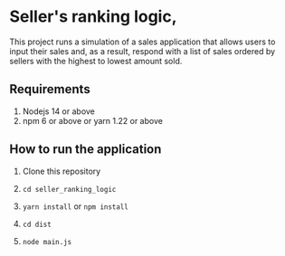 # Seller's ranking logic,

This project runs a simulation of a sales application that allows users to input their sales and, as a result, respond with a list of sales ordered by sellers with the highest to lowest amount sold.

## Requirements

1. Nodejs 14 or above
2. npm 6 or above or yarn 1.22 or above

## How to run the application

1. Clone this repository

2. ``` cd seller_ranking_logic ```

3. ``` yarn install ``` or ``` npm install ```

4. ``` cd dist ```

5. ``` node main.js ```
